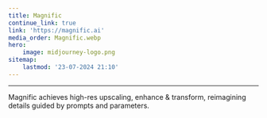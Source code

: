 ```yaml
---
title: Magnific
continue_link: true
link: 'https://magnific.ai'
media_order: Magnific.webp
hero:
    image: midjourney-logo.png
sitemap:
    lastmod: '23-07-2024 21:10'
---
```


---
Magnific achieves  high-res upscaling, enhance & transform, reimagining details guided by prompts and parameters.